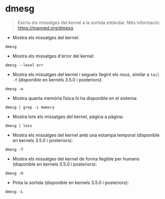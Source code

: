 # dmesg

> Escriu els missatges del kernel a la sortida estàndar.
> Més informació: <https://manned.org/dmesg>.

- Mostra els missatges del kernel:

`dmesg`

- Mostra els missatges d'error del kernel:

`dmesg --level err`

- Mostra els missatges del kernel i segueix llegint els nous, similar a `tail -f` (disponible en kernels 3.5.0 i posteriors):

`dmesg -w`

- Mostra quanta memòria física hi ha disponible en el sistema:

`dmesg | grep -i memory`

- Mostra tots els missatges del kernel, pàgina a pàgina:

`dmesg | less`

- Mostra els missatges del kernel amb una estampa temporal (disponible en kernels 3.5.0 i posteriors):

`dmesg -T`

- Mostra els missatges del kernel de forma llegible per humans (disponible en kernels 3.5.0 i posteriors):

`dmesg -H`

- Pinta la sortida (disponible en kernels 3.5.0 i posteriors):

`dmesg -L`
